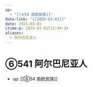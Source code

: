```yaml
---
up:
  - "[[⑥54 南欧民族]]"
date-link: "[[2025-03-01]]"
date: 2025-03-01
ctime-p: 2025-03-01T13:49:34
aliases:
  - 阿尔巴尼亚人
---
```


# ⑥541 阿尔巴尼亚人

- up: [[⑥54 南欧民族]]
